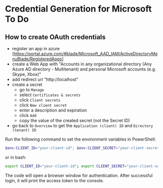 # Credential Generation for Microsoft To Do

## How to create OAuth credentials

- register an app in azure [https://portal.azure.com/#blade/Microsoft_AAD_IAM/ActiveDirectoryMenuBlade/RegisteredApps]
- create a Web App with "Accounts in any organizational directory (Any Azure AD directory  - Multitenant) and personal Microsoft accounts (e.g. Skype, Xbox)"
- add redirect url "http://localhost"
- create a secret
  - go to `Manage`
  - select `Certificates & secrets`
  - click `Client secrets`
  - click `New client secret`
  - enter a description and expiration
  - click `Add`
  - copy the value of the created secret (not the Secret ID)
- go back to `Overview` to get the `Application (client) ID` and `Directory (tenant) ID`

Run the following command to set the environment variables in PowerShell:

```powershell
$env:CLIENT_ID="your-client-id"; $env:CLIENT_SECRET="your-client-secret"; $env:TENANT_ID="your-tenant-id"; go run main.go
```

or in bash:

```bash
export CLIENT_ID="your-client-id"; export CLIENT_SECRET="your-client-secret"; export TENANT_ID="your-tenant-id"; go run main.go
```

The code will open a browser window for authentication.
After successful login, it will print the access token to the console.
